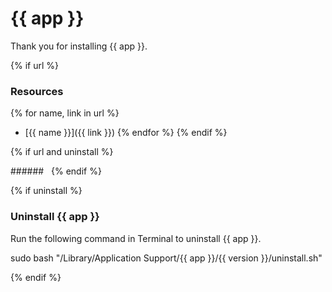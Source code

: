 # {{ app }}

Thank you for installing {{ app }}.

{% if url %}
### Resources

{% for name, link in url %}
* [{{ name }}]({{ link }})
{% endfor %}
{% endif %}

{% if url and uninstall %}
<!-- Blank header to insert space between the <ul> and the next header-->
######  
{% endif %}

{% if uninstall %}
### Uninstall {{ app }}

Run the following command in Terminal to uninstall {{ app }}.

  sudo bash "/Library/Application Support/{{ app }}/{{ version }}/uninstall.sh"

{% endif %}
